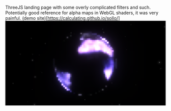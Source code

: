 ThreeJS landing page with some overly complicated filters and such. Potentially good reference for alpha maps in WebGL shaders, it was very painful.
(demo site)[https://calculating.github.io/sollo/]
![landing page screenshot](siteimg.png)
